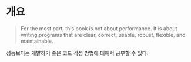 # 개요

> For the most part, this book is not about performance. It is about writing programs that are clear, correct, usable, robust, flexible, and maintainable.

성능보다는 개발하기 좋은 코드 작성 방법에 대해서 공부할 수 있다.
